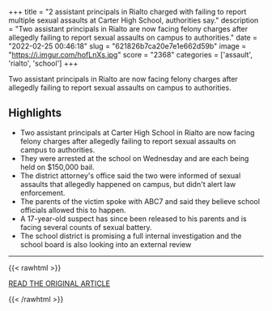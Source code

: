 +++
title = "2 assistant principals in Rialto charged with failing to report multiple sexual assaults at Carter High School, authorities say."
description = "Two assistant principals in Rialto are now facing felony charges after allegedly failing to report sexual assaults on campus to authorities."
date = "2022-02-25 00:46:18"
slug = "621826b7ca20e7e1e662d59b"
image = "https://i.imgur.com/hofLnXs.jpg"
score = "2368"
categories = ['assault', 'rialto', 'school']
+++

Two assistant principals in Rialto are now facing felony charges after allegedly failing to report sexual assaults on campus to authorities.

## Highlights

- Two assistant principals at Carter High School in Rialto are now facing felony charges after allegedly failing to report sexual assaults on campus to authorities.
- They were arrested at the school on Wednesday and are each being held on $150,000 bail.
- The district attorney's office said the two were informed of sexual assaults that allegedly happened on campus, but didn't alert law enforcement.
- The parents of the victim spoke with ABC7 and said they believe school officials allowed this to happen.
- A 17-year-old suspect has since been released to his parents and is facing several counts of sexual battery.
- The school district is promising a full internal investigation and the school board is also looking into an external review

---

{{< rawhtml >}}
  <p class="article-category">
    <a target="_blank" href="https://abc7.com/rialto-assistant-principals-charged-sex-assaults-on-campus-carter-high-school/11593431/">READ THE ORIGINAL ARTICLE</a>
  </p>
{{< /rawhtml >}}
